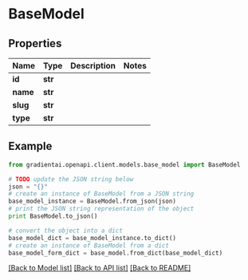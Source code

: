 # BaseModel


## Properties
Name | Type | Description | Notes
------------ | ------------- | ------------- | -------------
**id** | **str** |  | 
**name** | **str** |  | 
**slug** | **str** |  | 
**type** | **str** |  | 

## Example

```python
from gradientai.openapi.client.models.base_model import BaseModel

# TODO update the JSON string below
json = "{}"
# create an instance of BaseModel from a JSON string
base_model_instance = BaseModel.from_json(json)
# print the JSON string representation of the object
print BaseModel.to_json()

# convert the object into a dict
base_model_dict = base_model_instance.to_dict()
# create an instance of BaseModel from a dict
base_model_form_dict = base_model.from_dict(base_model_dict)
```
[[Back to Model list]](../README.md#documentation-for-models) [[Back to API list]](../README.md#documentation-for-api-endpoints) [[Back to README]](../README.md)


